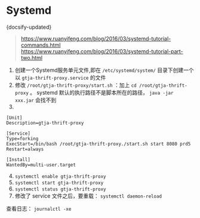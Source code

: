 #  Systemd
{docsify-updated}

> https://www.ruanyifeng.com/blog/2016/03/systemd-tutorial-commands.html  
> https://www.ruanyifeng.com/blog/2016/03/systemd-tutorial-part-two.html


1. 创建一个Systemd服务单元文件,即在 `/etc/systemd/system/` 目录下创建一个以 `gtja-thrift-proxy.service` 的文件
2. 修改 `/root/gtja-thrift-proxy/start.sh` ：加上 `cd /root/gtja-thrift-proxy` 。 systemd 默认的执行路径不是脚本所在的路径， `java -jar xxx.jar` 会找不到
3. 
```
[Unit]
Description=gtja-thrift-proxy

[Service]
Type=forking
ExecStart=/bin/bash /root/gtja-thrift-proxy./start.sh start 8080 prd5
Restart=always

[Install]
WantedBy=multi-user.target
```
4. `systemctl enable gtja-thrift-proxy`
5. `systemctl start gtja-thrift-proxy`
6. `systemctl status gtja-thrift-proxy`
7. 修改了 service 文件之后，要重载： `systemctl daemon-reload`


查看日志： `journalctl -xe`